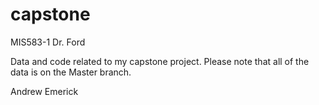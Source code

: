 # capstone

MIS583-1
Dr. Ford

Data and code related to my capstone project. Please note that all of the data is on the Master branch.


Andrew Emerick
